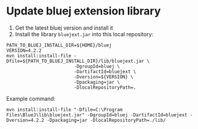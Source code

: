 # Update bluej extension library

1.  Get the latest bluej version and install it
2.  Install the library `bluejext.jar` into this local repository:

```
PATH_TO_BLUEJ_INSTALL_DIR=${HOME}/bluej
VERSION=4.2.2
mvn install:install-file -Dfile=${PATH_TO_BLUEJ_INSTALL_DIR}/lib/bluejext.jar \
                         -DgroupId=bluej \
                         -DartifactId=bluejext \
                         -Dversion=${VERSION} \
                         -Dpackaging=jar \
                         -DlocalRepositoryPath=.
```

Example command:
```
mvn install:install-file "-Dfile=C:\Program Files\BlueJ\lib\bluejext.jar" -DgroupId=bluej -DartifactId=bluejext -Dversion=4.2.2 -Dpackaging=jar -DlocalRepositoryPath=./lib/
```
